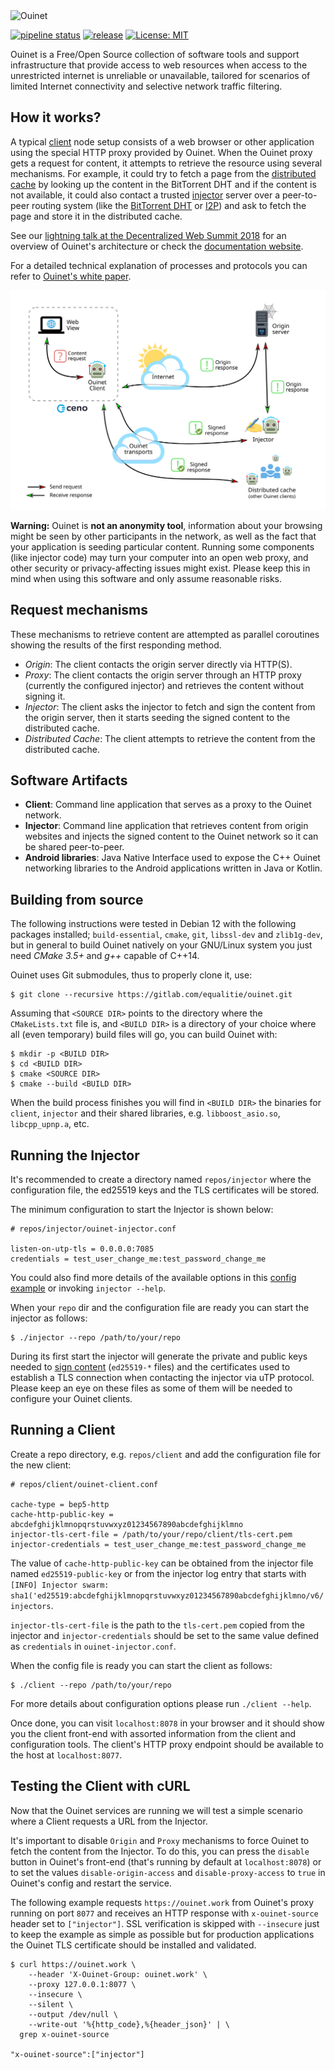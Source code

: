 <img src="https://ouinet.work/img/ouinet-logo.png" width=250px alt="Ouinet">

[![pipeline status](https://gitlab.com/equalitie/ouinet/badges/main/pipeline.svg)](https://gitlab.com/equalitie/ouinet/commits/main)
[![release](https://gitlab.com/equalitie/ouinet/-/badges/release.svg)](https://gitlab.com/equalitie/ouinet/-/releases)
[![License: MIT](https://img.shields.io/badge/License-MIT-brightgreen.svg)](./LICENSE)

Ouinet is a Free/Open Source collection of software tools and support
infrastructure that provide access to web resources when access to the
unrestricted internet is unreliable or unavailable, tailored for scenarios of
limited Internet connectivity and selective network traffic filtering.


## How it works?

A typical [client][] node setup consists of a web browser or other application
using the special HTTP proxy provided by Ouinet. When the Ouinet proxy gets a
request for content, it attempts to retrieve the resource using several
mechanisms. For example, it could try to fetch a page from the [distributed cache][]
by looking up the content in the BitTorrent DHT and if the content is not
available, it could also contact a trusted [injector][] server over a
peer-to-peer routing system (like the [BitTorrent DHT][] or [I2P][]) and ask to
fetch the page and store it in the distributed cache.

See our [lightning talk at the Decentralized Web Summit 2018][] for an
overview of Ouinet's architecture or check the [documentation website][].

For a detailed technical explanation of processes and protocols you can refer
to [Ouinet's white paper][].

[lightning talk at the Decentralized Web Summit 2018]: http://archive.org/details/dweb-8_2_18_Lightning_Talks_New_Discoveries_5?start=547
[documentation website]: https://ouinet.work/docs/how/index.html
[Ouinet's white paper]: doc/ouinet-network-whitepaper.md
[BitTorrent DHT]: http://bittorrent.org/beps/bep_0005.html
[I2P]: https://geti2p.net/ "Invisible Internet Project"
[client]: https://ouinet.work/docs/how/client.html
[injector]: https://ouinet.work/docs/how/injectors.html
[distributed cache]: https://ouinet.work/docs/how/cache.html

![Ouinet request/response flow](./doc/diagrams/simple-request-flow.svg)

**Warning:** Ouinet is **not an anonymity tool**, information about your
browsing might be seen by other participants in the network, as well as the
fact that your application is seeding particular content.  Running some
components (like injector code) may turn your computer into an open web proxy,
and other security or privacy-affecting issues might exist.  Please keep this
in mind when using this software and only assume reasonable risks.


## Request mechanisms

These mechanisms to retrieve content are attempted as parallel coroutines
showing the results of the first responding method.

- *Origin*: The client contacts the origin server directly via HTTP(S).
- *Proxy*: The client contacts the origin server through an HTTP proxy
  (currently the configured injector) and retrieves the content without
  signing it.
- *Injector*: The client asks the injector to fetch and sign the content
  from the origin server, then it starts seeding the signed content to
  the distributed cache.
- *Distributed Cache*: The client attempts to retrieve the content from
  the distributed cache.


## Software Artifacts

* **Client**: Command line application that serves as a proxy to the Ouinet
network.
* **Injector**: Command line application that retrieves content from origin
websites and injects the signed content to the Ouinet network so it can be
shared peer-to-peer.
* **Android libraries**: Java Native Interface used to expose the C++ Ouinet
networking libraries to the Android applications written in Java or Kotlin.


## Building from source

The following instructions were tested in Debian 12 with the following
packages installed; `build-essential`, `cmake`, `git`, `libssl-dev` and
`zlib1g-dev`, but in general to build Ouinet natively on your GNU/Linux
system you just need *CMake 3.5+* and *g++* capable of C++14.

Ouinet uses Git submodules, thus to properly clone it, use:

    $ git clone --recursive https://gitlab.com/equalitie/ouinet.git

Assuming that `<SOURCE DIR>` points to the directory where the
`CMakeLists.txt` file is, and `<BUILD DIR>` is a directory of your choice
where all (even temporary) build files will go, you can build Ouinet with:

    $ mkdir -p <BUILD DIR>
    $ cd <BUILD DIR>
    $ cmake <SOURCE DIR>
    $ cmake --build <BUILD DIR>

When the build process finishes you will find in `<BUILD DIR>` the binaries
for `client`, `injector` and their shared libraries, e.g. `libboost_asio.so`,
`libcpp_upnp.a`, etc.


## Running the Injector

It's recommended to create a directory named `repos/injector` where the
configuration file, the ed25519 keys and the TLS certificates will be stored.

The minimum configuration to start the Injector is shown below:

    # repos/injector/ouinet-injector.conf

    listen-on-utp-tls = 0.0.0.0:7085
    credentials = test_user_change_me:test_password_change_me

You could also find more details of the available options in this
[config example](repos/injector/ouinet-injector.conf) or invoking
`injector --help`.

When your `repo` dir and the configuration file are ready you can start
the injector as follows:

    $ ./injector --repo /path/to/your/repo

During its first start the injector will generate the private and public keys
needed to [sign content](https://ouinet.work/docs/how/cache.html#signatures)
(`ed25519-*` files) and the certificates used to establish a TLS connection
when contacting the injector via uTP protocol. Please keep an eye on these
files as some of them will be needed to configure your Ouinet clients.


## Running a Client

Create a repo directory, e.g. `repos/client` and add the configuration file
for the new client:

    # repos/client/ouinet-client.conf

    cache-type = bep5-http
    cache-http-public-key = abcdefghijklmnopqrstuvwxyz01234567890abcdefghijklmno
    injector-tls-cert-file = /path/to/your/repo/client/tls-cert.pem
    injector-credentials = test_user_change_me:test_password_change_me

The value of `cache-http-public-key` can be obtained from the injector file
named `ed25519-public-key` or from the injector log entry that starts with
`[INFO] Injector swarm: sha1('ed25519:abcdefghijklmnopqrstuvwxyz01234567890abcdefghijklmno/v6/injectors`.

`injector-tls-cert-file` is the path to the `tls-cert.pem` copied from the
injector and `injector-credentials` should be set to the same value defined
as `credentials` in `ouinet-injector.conf`.

When the config file is ready you can start the client as follows:

    $ ./client --repo /path/to/your/repo

For more details about configuration options please run `./client --help`.

Once done, you can visit `localhost:8078` in your browser and it should show
you the client front-end with assorted information from the client and
configuration tools. The client's HTTP proxy endpoint should be available to
the host at `localhost:8077`.


## Testing the Client with cURL

Now that the Ouinet services are running we will test a simple scenario where
a Client requests a URL from the Injector.

It's important to disable `Origin` and `Proxy` mechanisms to force Ouinet to
fetch the content from the Injector. To do this, you can press the `disable`
button in Ouinet's front-end (that's running by default at `localhost:8078`)
or to set the values `disable-origin-access` and `disable-proxy-access` to
`true` in Ouinet's config and restart the service.

The following example requests `https://ouinet.work` from Ouinet's proxy
running on port `8077` and receives an HTTP response with `x-ouinet-source`
header set to `["injector"]`. SSL verification is skipped with `--insecure`
just to keep the example as simple as possible but for production applications
the Ouinet TLS certificate should be installed and validated.


    $ curl https://ouinet.work \
        --header 'X-Ouinet-Group: ouinet.work' \
        --proxy 127.0.0.1:8077 \
        --insecure \
        --silent \
        --output /dev/null \
        --write-out '%{http_code},%{header_json}' | \
      grep x-ouinet-source

    "x-ouinet-source":["injector"]
